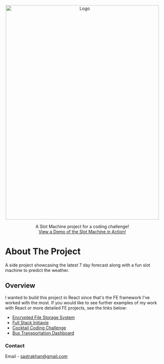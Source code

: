 

<!-- PROJECT LOGO -->
<br />
<p align="center">
  <a href="https://nifty-engelbart-7a61f7.netlify.app"/>
    <img src="images/slotmachineReadme.png" alt="Logo" width="500" height="700">
  </a>
  <br />
  <p align="center">
    A Slot Machine project for a coding challenge!
      <br />
    <a href="https://nifty-engelbart-7a61f7.netlify.app/">View a Demo of the Slot Machine in Action!</a>
  </p>
</p>


<!-- ABOUT THE PROJECT -->
# About The Project

A side project showcasing the latest 7 day forecast along with a fun slot machine to predict the weather.  


## Overview

I wanted to build this project in React since that's the FE framework I've worked with the most.  If you would like to see further examples of my work with React or more detailed FE projects, see the links below:

* [Encrypted File Storage System](http://seanstech.life/encrypted-folder-file-storage-tool/#)
* [Full Stack Initiavie](http://seanstech.life/company-full-stack-initiative/#)
* [Cocktail Coding Challenge](https://github.com/sastrakhan/cocktail-recipes)
* [Bus Transportation Dashboard](https://github.com/sastrakhan/Bus-Service-Dashboard-React-Redux)


<!-- CONTACT -->
### Contact

Email - sastrakhan@gmail.com

